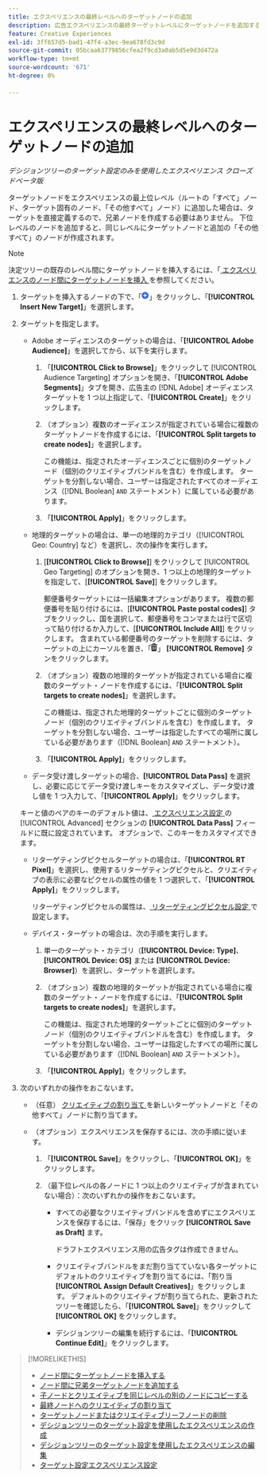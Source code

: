 ```yaml
---
title: エクスペリエンスの最終レベルへのターゲットノードの追加
description: 広告エクスペリエンスの最終ターゲットレベルにターゲットノードを追加する方法を説明します。
feature: Creative Experiences
exl-id: 3ff657d5-bad1-47f4-a3ec-9ea678fd3c9d
source-git-commit: 05bcaa63779856cfea2f9cd3a0ab5d5e9d3d472a
workflow-type: tm+mt
source-wordcount: '671'
ht-degree: 0%

---
```


# エクスペリエンスの最終レベルへのターゲットノードの追加

*デシジョンツリーのターゲット設定のみを使用したエクスペリエンス*
*クローズドベータ版*

ターゲットノードをエクスペリエンスの最上位レベル（ルートの「すべて」ノード、ターゲット固有のノード、「その他すべて」ノード）に追加した場合は、ターゲットを直接定義するので、兄弟ノードを作成する必要はありません。 下位レベルのノードを追加すると、同じレベルにターゲットノードと追加の「その他すべて」のノードが作成されます。

>[!NOTE]
>
>決定ツリーの既存のレベル間にターゲットノードを挿入するには、「[ エクスペリエンスのノード間にターゲットノードを挿入 ](experience-target-node-add-inner.md) を参照してください。

<!-- 1. [ways to get to the decision tree] -->

1. ターゲットを挿入するノードの下で、「![ 追加 ](/help/creative/assets/add.png " 追加 ")」をクリックし、「**[!UICONTROL Insert New Target]**」を選択します。

1. ターゲットを指定します。

   * Adobe オーディエンスのターゲットの場合は、「**[!UICONTROL Adobe Audience]**」を選択してから、以下を実行します。

      1. 「**[!UICONTROL Click to Browse]**」をクリックして [!UICONTROL Audience Targeting] オプションを開き、「**[!UICONTROL Adobe Segments]**」タブを開き、広告主の [!DNL Adobe] オーディエンスターゲットを 1 つ以上指定して、「**[!UICONTROL Create]**」をクリックします。

      1. （オプション）複数のオーディエンスが指定されている場合に複数のターゲットノードを作成するには、「**[!UICONTROL Split targets to create nodes]**」を選択します。

         この機能は、指定されたオーディエンスごとに個別のターゲットノード（個別のクリエイティブバンドルを含む）を作成します。 ターゲットを分割しない場合、ユーザーは指定されたすべてのオーディエンス（[!DNL Boolean] `AND` ステートメント）に属している必要があります。

      1. 「**[!UICONTROL Apply]**」をクリックします。

   * 地理的ターゲットの場合は、単一の地理的カテゴリ（[!UICONTROL Geo: Country] など）を選択し、次の操作を実行します。

      1. [**[!UICONTROL Click to Browse]**] をクリックして [!UICONTROL Geo Targeting] のオプションを開き、1 つ以上の地理的ターゲットを指定して、[**[!UICONTROL Save]**] をクリックします。

         郵便番号ターゲットには一括編集オプションがあります。 複数の郵便番号を貼り付けるには、[**[!UICONTROL Paste postal codes]**] タブをクリックし、国を選択して、郵便番号をコンマまたは行で区切って貼り付けるか入力して、[**[!UICONTROL Include All]**] をクリックします。 含まれている郵便番号のターゲットを削除するには、ターゲットの上にカーソルを置き、「![ 削除 ](/help/creative/assets/delete.png " 削除 ")」 **[!UICONTROL Remove]** タンをクリックします。

      1. （オプション）複数の地理的ターゲットが指定されている場合に複数のターゲット・ノードを作成するには、「**[!UICONTROL Split targets to create nodes]**」を選択します。

         この機能は、指定された地理的ターゲットごとに個別のターゲットノード（個別のクリエイティブバンドルを含む）を作成します。 ターゲットを分割しない場合、ユーザーは指定したすべての場所に属している必要があります（[!DNL Boolean] `AND` ステートメント）。

      1. 「**[!UICONTROL Apply]**」をクリックします。

   * データ受け渡しターゲットの場合、**[!UICONTROL Data Pass]** を選択し、必要に応じてデータ受け渡しキーをカスタマイズし、データ受け渡し値を 1 つ入力して、「**[!UICONTROL Apply]**」をクリックします。

   キーと値のペアのキーのデフォルト値は、[ エクスペリエンス設定 ](experience-settings-targeting.md) の [!UICONTROL Advanced] セクションの **[!UICONTROL Data Pass]** フィールドに既に設定されています。 オプションで、このキーをカスタマイズできます。

   * リターゲティングピクセルターゲットの場合は、「**[!UICONTROL RT Pixel]**」を選択し、使用するリターゲティングピクセルと、クリエイティブの表示に必要なピクセルの属性の値を 1 つ選択して、「**[!UICONTROL Apply]**」をクリックします。

     リターゲティングピクセルの属性は、[ リターゲティングピクセル設定 ](/help/creative/pixels/retargeting-pixel-manage.md) で設定します。

   * デバイス・ターゲットの場合は、次の手順を実行します。

      1. 単一のターゲット・カテゴリ（**[!UICONTROL Device: Type]**、**[!UICONTROL Device: OS]** または **[!UICONTROL Device: Browser]**）を選択し、ターゲットを選択します。

      1. （オプション）複数の地理的ターゲットが指定されている場合に複数のターゲット・ノードを作成するには、「**[!UICONTROL Split targets to create nodes]**」を選択します。

         この機能は、指定された地理的ターゲットごとに個別のターゲットノード（個別のクリエイティブバンドルを含む）を作成します。 ターゲットを分割しない場合、ユーザーは指定したすべての場所に属している必要があります（[!DNL Boolean] `AND` ステートメント）。

      1. 「**[!UICONTROL Apply]**」をクリックします。

1. 次のいずれかの操作をおこないます。

   * （任意） [ クリエイティブの割り当て ](experience-assign-creative-bundles.md) を新しいターゲットノードと「その他すべて」ノードに割り当てます。

   * （オプション）エクスペリエンスを保存するには、次の手順に従います。

      1. 「**[!UICONTROL Save]**」をクリックし、「**[!UICONTROL OK]**」をクリックします。

      1. （最下位レベルの各ノードに 1 つ以上のクリエイティブが含まれていない場合）：次のいずれかの操作をおこないます。

         * すべての必要なクリエイティブバンドルを含めずにエクスペリエンスを保存するには、「保存」をクリック **[!UICONTROL Save as Draft]** ます。

           ドラフトエクスペリエンス用の広告タグは作成できません。

         * クリエイティブバンドルをまだ割り当てていない各ターゲットにデフォルトのクリエイティブを割り当てるには、「割り当 **[!UICONTROL Assign Default Creatives]**」をクリックします。 デフォルトのクリエイティブが割り当てられた、更新されたツリーを確認したら、「**[!UICONTROL Save]**」をクリックして **[!UICONTROL OK]** をクリックします。

         * デシジョンツリーの編集を続行するには、「**[!UICONTROL Continue Edit]**」をクリックします。

>[!MORELIKETHIS]
>
>* [ ノード間にターゲットノードを挿入する ](experience-target-node-add-inner.md)
>* [ ノード間に兄弟ターゲットノードを追加する ](experience-target-node-add-sibling.md)
>* [ 子ノードとクリエイティブを同じレベルの別のノードにコピーする ](experience-target-node-copy.md)
>* [ 最終ノードへのクリエイティブの割り当て ](experience-assign-creative-bundles.md)
>* [ ターゲットノードまたはクリエイティブリーフノードの削除 ](/help/creative/experiences/experience-target-node-delete.md)
>* [ デシジョンツリーのターゲット設定を使用したエクスペリエンスの作成 ](experience-create-targeting.md)
>* [ デシジョンツリーのターゲット設定を使用したエクスペリエンスの編集 ](experience-edit-targeting.md)
>* [ ターゲット設定エクスペリエンス設定 ](experience-settings-targeting.md)
